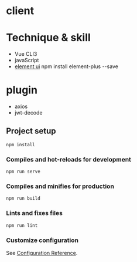 # client
# Technique & skill
* Vue CLI3
* javaScript
* [element ui](https://stackoverflow.com/questions/71644855/how-to-add-element-ui-to-vue-3) npm install element-plus --save

# plugin
* axios
* jwt-decode

## Project setup
```
npm install
```

### Compiles and hot-reloads for development
```
npm run serve
```

### Compiles and minifies for production
```
npm run build
```

### Lints and fixes files
```
npm run lint
```

### Customize configuration
See [Configuration Reference](https://cli.vuejs.org/config/).
